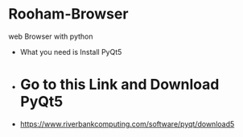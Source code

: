 # Rooham-Browser
web Browser with python

* What you need is Install PyQt5 
* # Go to this Link and Download PyQt5
*   https://www.riverbankcomputing.com/software/pyqt/download5
